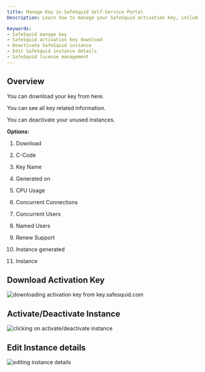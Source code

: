 ```yaml
---
title: Manage Key in SafeSquid Self-Service Portal  
Description: Learn how to manage your SafeSquid activation key, including downloading the key, viewing license details, deactivating unused instances, and editing instance information through the Self-Service Portal.

Keywords:
- SafeSquid manage key  
- SafeSquid activation key download  
- Deactivate SafeSquid instance  
- Edit SafeSquid instance details  
- SafeSquid license management  
---
```


## Overview

You can download your key from here.

You can see all key related information.

You can deactivate your unused instances.

**Options:**

1.   Download

1.   C-Code

1.   Key Name

1.   Generated on

1.   CPU Usage

1.   Concurrent Connections

1.   Concurrent Users

1.   Named Users

1.   Renew Support

1.   Instance generated

1.   Instance

## Download Activation Key

![downloading activation key from key.safesquid.com](/img/Application_Eco-System/Manage_Key/image1.webp)

## Activate/Deactivate Instance

![clicking on activate/deactivate instance](/img/Application_Eco-System/Manage_Key/image2.webp)

## Edit Instance details

![editing instance details](/img/Application_Eco-System/Manage_Key/image3.webp)
